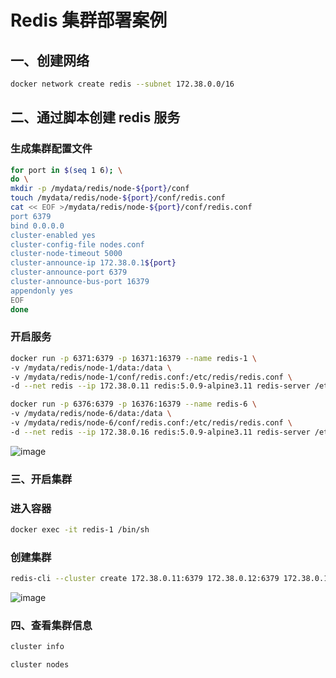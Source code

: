 #   Redis 集群部署案例

## 一、创建网络

```bash
docker network create redis --subnet 172.38.0.0/16
```

## 二、通过脚本创建 redis 服务

### 生成集群配置文件

```bash
for port in $(seq 1 6); \
do \
mkdir -p /mydata/redis/node-${port}/conf
touch /mydata/redis/node-${port}/conf/redis.conf
cat << EOF >/mydata/redis/node-${port}/conf/redis.conf
port 6379
bind 0.0.0.0
cluster-enabled yes
cluster-config-file nodes.conf
cluster-node-timeout 5000
cluster-announce-ip 172.38.0.1${port}
cluster-announce-port 6379
cluster-announce-bus-port 16379
appendonly yes
EOF
done
```

### 开启服务

```bash
docker run -p 6371:6379 -p 16371:16379 --name redis-1 \
-v /mydata/redis/node-1/data:/data \
-v /mydata/redis/node-1/conf/redis.conf:/etc/redis/redis.conf \
-d --net redis --ip 172.38.0.11 redis:5.0.9-alpine3.11 redis-server /etc/redis/redis.conf
```

```bash
docker run -p 6376:6379 -p 16376:16379 --name redis-6 \
-v /mydata/redis/node-6/data:/data \
-v /mydata/redis/node-6/conf/redis.conf:/etc/redis/redis.conf \
-d --net redis --ip 172.38.0.16 redis:5.0.9-alpine3.11 redis-server /etc/redis/redis.conf
```

![image](https://github.com/TomatoZ7/notes-of-tz/blob/master/images/docker_redis_cluster1.png)

### 三、开启集群

### 进入容器

```bash
docker exec -it redis-1 /bin/sh
```

### 创建集群

```bash
redis-cli --cluster create 172.38.0.11:6379 172.38.0.12:6379 172.38.0.13:6379 172.38.0.14:6379 172.38.0.15:6379 172.38.0.16:6379 --cluster-replicas 1
```

![image](https://github.com/TomatoZ7/notes-of-tz/blob/master/images/docker_redis_cluster2.png)

### 四、查看集群信息

```bash
cluster info

cluster nodes
```